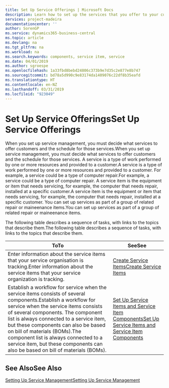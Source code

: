 ```yaml
---
title: Set Up Service Offerings | Microsoft Docs
description: Learn how to set up the services that you offer to your customers.
services: project-madeira
documentationcenter: ''
author: SorenGP
ms.service: dynamics365-business-central
ms.topic: article
ms.devlang: na
ms.tgt_pltfrm: na
ms.workload: na
ms.search.keywords: components, service item, service
ms.date: 04/01/2019
ms.author: sgroespe
ms.openlocfilehash: 1a33fbd8bebd24806c373b9e7d35c2e877e8b747
ms.sourcegitcommit: bd78a5d990c9e83174da1409076c22df8b35eafd
ms.translationtype: HT
ms.contentlocale: en-NZ
ms.lasthandoff: 03/31/2019
ms.locfileid: "923049"
---
```

# <a name="set-up-service-offerings"></a><span data-ttu-id="9f2f4-103">Set Up Service Offerings</span><span class="sxs-lookup"><span data-stu-id="9f2f4-103">Set Up Service Offerings</span></span>
<span data-ttu-id="9f2f4-104">When you set up service management, you must decide what services to offer customers and the schedule for those services.</span><span class="sxs-lookup"><span data-stu-id="9f2f4-104">When you set up service management, you must decide what services to offer customers and the schedule for those services.</span></span> <span data-ttu-id="9f2f4-105">A service is a type of work performed by one or more resources and provided to a customer.</span><span class="sxs-lookup"><span data-stu-id="9f2f4-105">A service is a type of work performed by one or more resources and provided to a customer.</span></span> <span data-ttu-id="9f2f4-106">For example, a service could be a type of computer repair.</span><span class="sxs-lookup"><span data-stu-id="9f2f4-106">For example, a service could be a type of computer repair.</span></span> <span data-ttu-id="9f2f4-107">A service item is the equipment or item that needs servicing, for example, the computer that needs repair, installed at a specific customer.</span><span class="sxs-lookup"><span data-stu-id="9f2f4-107">A service item is the equipment or item that needs servicing, for example, the computer that needs repair, installed at a specific customer.</span></span> <span data-ttu-id="9f2f4-108">You can set up services as part of a group of related repair or maineenance items.</span><span class="sxs-lookup"><span data-stu-id="9f2f4-108">You can set up services as part of a group of related repair or maineenance items.</span></span>  
  
<span data-ttu-id="9f2f4-109">The following table describes a sequence of tasks, with links to the topics that describe them.</span><span class="sxs-lookup"><span data-stu-id="9f2f4-109">The following table describes a sequence of tasks, with links to the topics that describe them.</span></span>  
  
|<span data-ttu-id="9f2f4-110">**To**</span><span class="sxs-lookup"><span data-stu-id="9f2f4-110">**To**</span></span>|<span data-ttu-id="9f2f4-111">**See**</span><span class="sxs-lookup"><span data-stu-id="9f2f4-111">**See**</span></span>|  
|------------|-------------|  
|<span data-ttu-id="9f2f4-112">Enter information about the service items that your service organisation is tracking.</span><span class="sxs-lookup"><span data-stu-id="9f2f4-112">Enter information about the service items that your service organization is tracking.</span></span>|[<span data-ttu-id="9f2f4-113">Create Service Items</span><span class="sxs-lookup"><span data-stu-id="9f2f4-113">Create Service Items</span></span>](service-how-to-create-service-items.md)|  
|<span data-ttu-id="9f2f4-114">Establish a workflow for service when the service items consists of several components.</span><span class="sxs-lookup"><span data-stu-id="9f2f4-114">Establish a workflow for service when the service items consists of several components.</span></span> <span data-ttu-id="9f2f4-115">The component list is always connected to a service item, but these components can also be based on bill of materials (BOMs).</span><span class="sxs-lookup"><span data-stu-id="9f2f4-115">The component list is always connected to a service item, but these components can also be based on bill of materials (BOMs).</span></span>|[<span data-ttu-id="9f2f4-116">Set Up Service Items and Service Item Components</span><span class="sxs-lookup"><span data-stu-id="9f2f4-116">Set Up Service Items and Service Item Components</span></span>](service-how-setup-service-items.md)|  
  
## <a name="see-also"></a><span data-ttu-id="9f2f4-117">See Also</span><span class="sxs-lookup"><span data-stu-id="9f2f4-117">See Also</span></span>  
[<span data-ttu-id="9f2f4-118">Setting Up Service Management</span><span class="sxs-lookup"><span data-stu-id="9f2f4-118">Setting Up Service Management</span></span>](service-setup-service.md)   